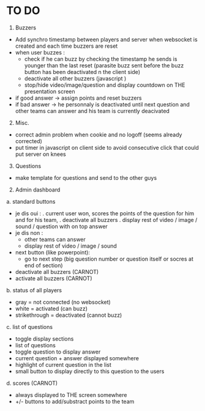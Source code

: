 TO DO
=====

1. Buzzers 
 - Add synchro timestamp between players and server when websocket is created and each time buzzers are reset
 - when user buzzes : 
    * check if he can buzz by checking the timestamp he sends is younger than the last reset (parasite buzz sent before the buzz button has been deactivated n the client side)
    * deactivate all other buzzers (javascript ) 
    * stop/hide video/image/question and display countdown on THE presentation screen
 - if good answer -> assign points and reset buzzers
 - if bad answer -> he personnaly is deactivated until next question and other teams can answer and his team is currently deacivated 

2. Misc.
 - correct admin problem when cookie and no logoff (seems already corrected)
 - put timer in javascript on client side to avoid consecutive click that could put server on knees

3. Questions
 - make template for questions and send to the other guys
 
2. Admin dashboard

  a. standard buttons
 - je dis oui : 
      . current user won, scores the points of the question for him and for his team, 
      . deactivate all buzzers
      . display rest of video / image / sound / question with on top answer
 - je dis non : 
      + other teams can answer
      + display rest of video / image / sound 
 - next button (like powerpoint):
      + go to next step (big question number or question itself or socres at end of section)
 - deactivate all buzzers (CARNOT)
 - activate all buzzers (CARNOT)

  b. status of all players
 - gray = not connected (no websocket)
 - white = activated (can buzz)
 - strikethrough = deactivated (cannot buzz)
 
  c. list of questions
 - toggle display sections 
 - list of questions
 - toggle question to display answer
 - current question + answer displayed somewhere
 - highlight of current question in the list
 - small button to display directly to this question to the users
 

  d. scores (CARNOT)
  - always displayed to THE screen somewhere
  - +/- buttons to add/substract points to the team

